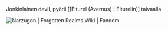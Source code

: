Jonkinlainen devil, pyörii [[Elturel (Avernus) | Elturelin]] taivaalla.

![Narzugon | Forgotten Realms Wiki | Fandom](https://static.wikia.nocookie.net/forgottenrealms/images/e/ed/Narzugon.jpg/revision/latest?cb=20190904213437)